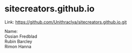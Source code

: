 # sitecreators.github.io

Link: https://github.com/Unithraclya/sitecreators.github.io.git

Name:
<br/>
Ossian Fredblad
<br/>
Rubin Barcley
<br/>
Rimon Hanna
